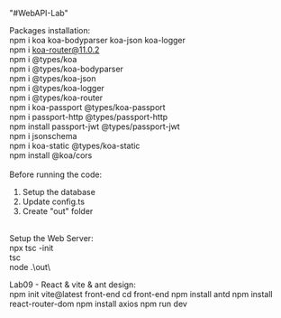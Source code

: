 "#WebAPI-Lab" 

Packages installation:<br />
npm i koa koa-bodyparser koa-json koa-logger <br />
npm i koa-router@11.0.2<br />
npm i @types/koa<br />
npm i @types/koa-bodyparser<br />
npm i @types/koa-json<br />
npm i @types/koa-logger<br />
npm i @types/koa-router<br />
npm i koa-passport @types/koa-passport<br />
npm i passport-http @types/passport-http<br />
npm install passport-jwt @types/passport-jwt<br />
npm i jsonschema<br />
npm i koa-static @types/koa-static<br />
npm install @koa/cors<br />
<br />
Before running the code:<br />
1. Setup the database<br />
2. Update config.ts<br />
3. Create "out" folder<br />
<br />
Setup the Web Server:<br />
npx tsc -init<br />
tsc<br />
node .\out\<br />

Lab09 - React & vite & ant design: <br />
npm init vite@latest front-end
cd front-end
npm install antd
npm install react-router-dom
npm install axios
npm run dev
